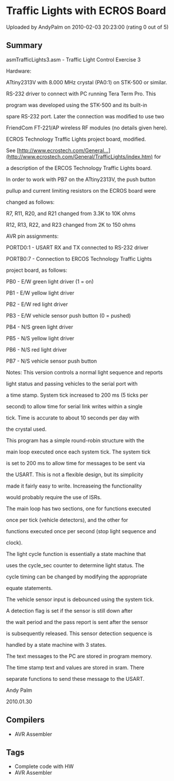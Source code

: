 # Traffic Lights with ECROS Board

Uploaded by AndyPalm on 2010-02-03 20:23:00 (rating 0 out of 5)

## Summary

 asmTrafficLights3.asm - Traffic Light Control Exercise 3


 Hardware:  

 ATtiny2313V with 8.000 MHz crystal (PA0:1) on STK-500 or similar.


 RS-232 driver to connect with PC running Tera Term Pro. This  

 program was developed using the STK-500 and its built-in  

 spare RS-232 port. Later the connection was modified to use two  

 FriendCom FT-221/AP wireless RF modules (no details given here).


 ECROS Technology Traffic Lights project board, modified.  

 See [http://www.ecrostech.com/General...](http://www.ecrostech.com/General/TrafficLights/index.htm) for  

 a description of the ERCOS Technology Traffic Lights board.


 In order to work with PB7 on the ATtiny2313V, the push button  

 pullup and current limiting resistors on the ECROS board were  

 changed as follows:  

 R7, R11, R20, and R21 changed from 3.3K to 10K ohms  

 R12, R13, R22, and R23 changed from 2K to 150 ohms


 AVR pin assignments:  

 PORTD0:1 - USART RX and TX connected to RS-232 driver  

 PORTB0:7 - Connection to ERCOS Technology Traffic Lights  

 project board, as follows:  

 PB0 - E/W green light driver (1 = on)  

 PB1 - E/W yellow light driver  

 PB2 - E/W red light driver  

 PB3 - E/W vehicle sensor push button (0 = pushed)  

 PB4 - N/S green light driver  

 PB5 - N/S yellow light driver  

 PB6 - N/S red light driver  

 PB7 - N/S vehicle sensor push button


 Notes: This version controls a normal light sequence and reports  

 light status and passing vehicles to the serial port with  

 a time stamp. System tick increased to 200 ms (5 ticks per  

 second) to allow time for serial link writes within a single  

 tick. Time is accurate to about 10 seconds per day with  

 the crystal used.


 This program has a simple round-robin structure with the  

 main loop executed once each system tick. The system tick  

 is set to 200 ms to allow time for messages to be sent via  

 the USART. This is not a flexible design, but its simplicity  

 made it fairly easy to write. Increaseing the functionality  

 would probably require the use of ISRs.


 The main loop has two sections, one for functions executed  

 once per tick (vehicle detectors), and the other for  

 functions executed once per second (stop light sequence and  

 clock). 


 The light cycle function is essentially a state machine that  

 uses the cycle\_sec counter to determine light status. The  

 cycle timing can be changed by modifying the appropriate  

 equate statements.


 The vehicle sensor input is debounced using the system tick.  

 A detection flag is set if the sensor is still down after  

 the wait period and the pass report is sent after the sensor  

 is subsequently released. This sensor detection sequence is  

 handled by a state machine with 3 states.


 The text messages to the PC are stored in program memory.  

 The time stamp text and values are stored in sram. There  

 separate functions to send these message to the USART.


 Andy Palm  

 2010.01.30

## Compilers

- AVR Assembler

## Tags

- Complete code with HW
- AVR Assembler
